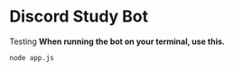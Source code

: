 # Discord Study Bot

Testing
**When running the bot on your terminal, use this.**

```
node app.js
```
